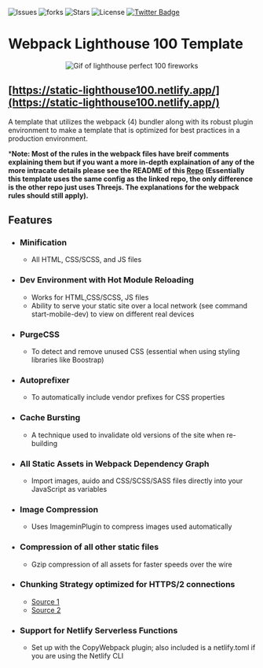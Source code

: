 ![Issues](https://img.shields.io/github/issues/ethanny2/webpack-lighthouse100-template) ![forks](https://img.shields.io/github/forks/ethanny2/webpack-lighthouse100-template) ![Stars](https://img.shields.io/github/stars/ethanny2/webpack-lighthouse100-template)  ![License](https://img.shields.io/github/license/ethanny2/webpack-lighthouse100-template) [![Twitter Badge](https://img.shields.io/badge/chat-twitter-blue.svg)](https://twitter.com/ArrayLikeObj)

# Webpack Lighthouse 100 Template


<p align="center">

<img src="https://media4.giphy.com/media/AZQvjAAkSmkYCkNaJM/giphy.gif" alt="Gif of lighthouse perfect 100 fireworks" />

</p>

## [https://static-lighthouse100.netlify.app/](https://static-lighthouse100.netlify.app/)
 A template that utilizes the webpack (4) bundler along with its robust plugin environment to make a template that is optimized for best practices in a production environment.

***Note: Most of the rules in the webpack files have breif comments explaining them but if you want a more in-depth explaination of any of the more intracate details please see the README of this [Repo](https://github.com/ethanny2/threejs-es6-webpack-barebones-boilerplate) (Essentially this template uses the same config as the linked repo, the only difference is the other repo just uses Threejs. The explanations for the webpack rules should still apply).**

 ## Features
  
- ### Minification 
  - All HTML, CSS/SCSS, and JS files
- ### Dev Environment with Hot Module Reloading 
  - Works for HTML,CSS/SCSS, JS files
  - Ability to serve your static site over a local network (see command start-mobile-dev) to view on different real devices
- ### PurgeCSS 
  - To detect and remove unused CSS (essential when using styling libraries like Boostrap)
- ### Autoprefixer
  -  To automatically include vendor prefixes for CSS properties
- ### Cache Bursting
  -  A technique  used to invalidate old versions of the site when re-building
- ### All Static Assets in Webpack Dependency Graph
  - Import images, auido and CSS/SCSS/SASS files directly into your JavaScript as variables
- ### Image Compression
  - Uses ImageminPlugin to compress images used automatically
- ### Compression of all other static files
  - Gzip compression of all assets for faster speeds over the wire
- ### Chunking Strategy optimized for HTTPS/2 connections
  - [Source 1](https://medium.com/hackernoon/the-100-correct-way-to-split-your-chunks-with-webpack-f8a9df5b7758) 
  - [Source 2](https://calendar.perfplanet.com/2019/bundling-javascript-for-performance-best-practices/)

- ### Support for Netlify Serverless Functions 
  - Set up with the CopyWebpack plugin; also included is a netlify.toml if you are using the Netlify CLI


